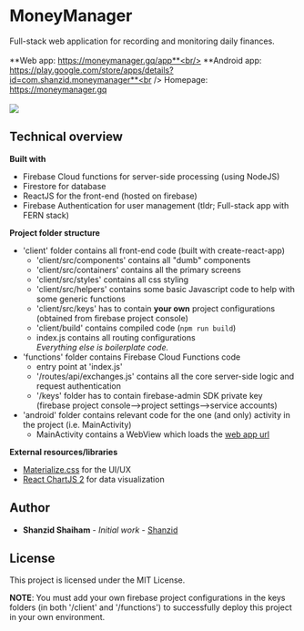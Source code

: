 # MoneyManager
Full-stack web application for recording and monitoring daily finances.<br/><br />
**Web app: https://moneymanager.gq/app**<br/>
**Android app: https://play.google.com/store/apps/details?id=com.shanzid.moneymanager**<br />
Homepage: https://moneymanager.gq<br /> <br />
<image src="screen.png" />
<br/>

## Technical overview
**Built with**
 - Firebase Cloud functions for server-side processing (using NodeJS)
 - Firestore for database
 - ReactJS for the front-end (hosted on firebase)
 - Firebase Authentication for user management
(tldr; Full-stack app with FERN stack)


 **Project folder structure**
 - 'client' folder contains all front-end code (built with create-react-app)
    - 'client/src/components' contains all "dumb" components
    - 'client/src/containers' contains all the primary screens
    - 'client/src/styles' contains all css styling
    - 'client/src/helpers' contains some basic Javascript code to help with some generic functions
    - 'client/src/keys' has to contain **your own** project configurations (obtained from firebase project console)
    - 'client/build' contains compiled code (`npm run build`)
    - index.js contains all routing configurations <br/>
    <i>Everything else is boilerplate code.</i>
 - 'functions' folder contains Firebase Cloud Functions code
    - entry point at 'index.js'
    - '/routes/api/exchanges.js' contains all the core server-side logic and request authentication
    - '/keys' folder has to contain firebase-admin SDK private key (firebase project console-->project settings-->service accounts)
 - 'android' folder contains relevant code for the one (and only) activity in the project (i.e. MainActivity)
    - MainActivity contains a WebView which loads the [web app url](https://moneymanager.gq/app)

**External resources/libraries**
 - [Materialize.css](https://materializecss.com/) for the UI/UX
 - [React ChartJS 2](https://github.com/jerairrest/react-chartjs-2) for data visualization

## Author

* **Shanzid Shaiham** - *Initial work* - [Shanzid](https://shanzid.com)

## License

This project is licensed under the MIT License.

**NOTE**:
You must add your own firebase project configurations in the keys folders (in both '/client' and '/functions') to successfully deploy this project in your own environment.
